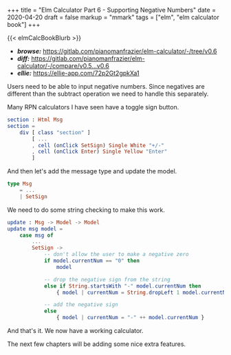 +++
title = "Elm Calculator Part 6 - Supporting Negative Numbers"
date = 2020-04-20
draft = false
markup = "mmark"
tags = ["elm", "elm calculator book"]
+++

{{< elmCalcBookBlurb >}}

- ***browse:*** <https://gitlab.com/pianomanfrazier/elm-calculator/-/tree/v0.6>
- ***diff:*** <https://gitlab.com/pianomanfrazier/elm-calculator/-/compare/v0.5...v0.6>
- ***ellie:*** <https://ellie-app.com/72p2Gt2gpkXa1>

Users need to be able to input negative numbers. Since negatives are different than the subtract operation we need to handle this separately.

Many RPN calculators I have seen have a toggle sign button.

```elm
section : Html Msg
section =
    div [ class "section" ]
        [ ...
        , cell (onClick SetSign) Single White "+/-"
        , cell (onClick Enter) Single Yellow "Enter"
        ]
```

And then let's add the message type and update the model.

```elm
type Msg
    = ...
    | SetSign
```

We need to do some string checking to make this work.

```elm
update : Msg -> Model -> Model
update msg model =
    case msg of
        ...
        SetSign ->
            -- don't allow the user to make a negative zero
            if model.currentNum == "0" then
                model

            -- drop the negative sign from the string
            else if String.startsWith "-" model.currentNum then
                { model | currentNum = String.dropLeft 1 model.currentNum }

            -- add the negative sign
            else
                { model | currentNum = "-" ++ model.currentNum }
```

And that's it. We now have a working calculator.

The next few chapters will be adding some nice extra features.
